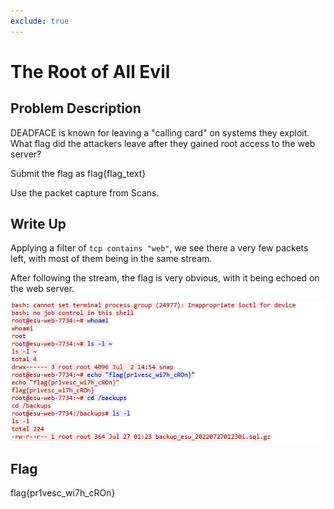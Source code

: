 ```yaml
---
exclude: true
---
```

# The Root of All Evil

## Problem Description

DEADFACE is known for leaving a "calling card" on systems they exploit. What flag did the attackers leave after they gained root access to the web server?

Submit the flag as flag{flag_text}

Use the packet capture from Scans.

## Write Up

Applying a filter of `tcp contains "web"`, we see there a very few packets left, with most of them being in the same stream.
  
After following the stream, the flag is very obvious, with it being echoed on the web server.

![PCAP showing the echoed flag](webFiltered.PNG "Flag being echoed on the web server")


## Flag

flag{pr1vesc_wi7h_cROn}
